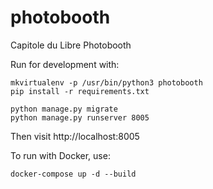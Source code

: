 # photobooth

Capitole du Libre Photobooth

Run for development with:

```
mkvirtualenv -p /usr/bin/python3 photobooth
pip install -r requirements.txt

python manage.py migrate
python manage.py runserver 8005
```

Then visit http://localhost:8005

To run with Docker, use:

```
docker-compose up -d --build
```
